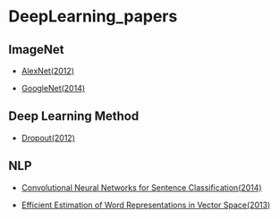 # DeepLearning_papers

## ImageNet
- [AlexNet(2012)](https://github.com/yanggyu17/DeepLearning_papers/blob/master/note/ImageNet_Classification_with_Deep_Convolutional_Neural_Networks(AlexNet).md)

- [GoogleNet(2014)](https://github.com/yanggyu17/DeepLearning_papers/blob/master/note/GooglNet.md)

## Deep Learning Method
- [Dropout(2012)](https://github.com/yanggyu17/DeepLearning_papers/blob/master/note/Dropout.md)

## NLP
- [Convolutional Neural Networks for Sentence Classification(2014)](https://github.com/yanggyu17/DeepLearning_papers/blob/master/note/CNN4SentenceClassification.md)

- [Efficient Estimation of Word Representations in Vector Space(2013)](https://github.com/yanggyu17/DeepLearning_papers/blob/master/note/VectorSpace.md)